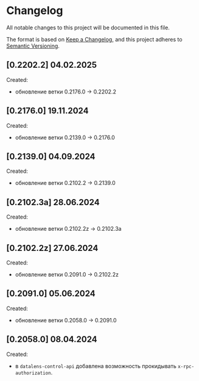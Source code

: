 # Changelog

All notable changes to this project will be documented in this file.

The format is based on [Keep a Changelog](https://keepachangelog.com/en/1.1.0/),
and this project adheres to [Semantic Versioning](https://semver.org/spec/v2.0.0.html).

## [0.2202.2] 04.02.2025

Created:

- обновление ветки 0.2176.0 -> 0.2202.2

## [0.2176.0] 19.11.2024

Created:

- обновление ветки 0.2139.0 -> 0.2176.0

## [0.2139.0] 04.09.2024

Created:

- обновление ветки 0.2102.2 -> 0.2139.0

## [0.2102.3a] 28.06.2024

Created:

- обновление ветки 0.2102.2z -> 0.2102.3a

## [0.2102.2z] 27.06.2024

Created:

- обновление ветки 0.2091.0 -> 0.2102.2z

## [0.2091.0] 05.06.2024

Created:

- обновление ветки 0.2058.0 -> 0.2091.0

## [0.2058.0] 08.04.2024

Created:

- в `datalens-control-api` добавлена возможность прокидывать `x-rpc-authorization`.